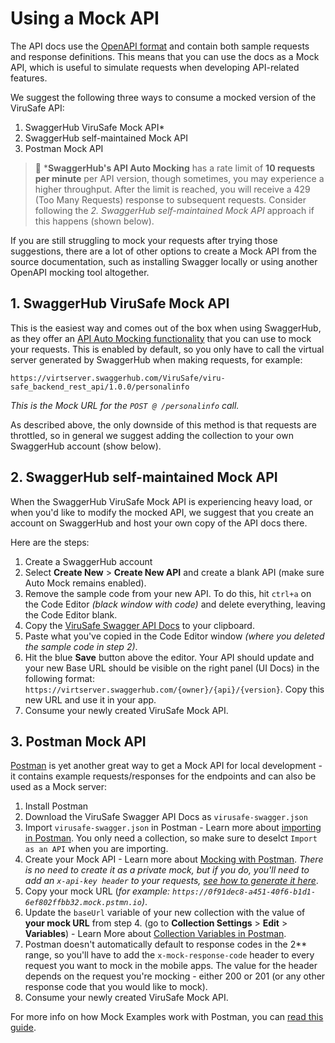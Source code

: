 # Using a Mock API

The API docs use the [OpenAPI format](https://swagger.io/docs/specification/about/) and contain both sample requests and response definitions. This means that you can use the docs as a Mock API, which is useful to simulate requests when developing API-related features.

We suggest the following three ways to consume a mocked version of the ViruSafe API:

1. SwaggerHub ViruSafe Mock API*
2. SwaggerHub self-maintained Mock API
3. Postman Mock API

> 🚧 ***SwaggerHub's API Auto Mocking** has a rate limit of **10 requests per minute** per API version, though sometimes, you may experience a higher throughput. After the limit is reached, you will receive a 429 (Too Many Requests) response to subsequent requests. Consider following the *2. SwaggerHub self-maintained Mock API* approach if this happens (shown below).

If you are still struggling to mock your requests after trying those suggestions, there are a lot of other options to create a Mock API from the source documentation, such as installing Swagger locally or using another OpenAPI mocking tool altogether.

## 1. SwaggerHub ViruSafe Mock API

This is the easiest way and comes out of the box when using SwaggerHub, as they offer an [API Auto Mocking functionality](https://app.swaggerhub.com/help/integrations/api-auto-mocking) that you can use to mock your requests. This is enabled by default, so you only have to call the virtual server generated by SwaggerHub when making requests, for example:

    https://virtserver.swaggerhub.com/ViruSafe/viru-safe_backend_rest_api/1.0.0/personalinfo

*This is the Mock URL for the `POST @ /personalinfo` call.*

As described above, the only downside of this method is that requests are throttled, so in general we suggest adding the collection to your own SwaggerHub account (show below).

## 2. SwaggerHub self-maintained Mock API

When the SwaggerHub ViruSafe Mock API is experiencing heavy load, or when you'd like to modify the mocked API, we suggest that you create an account on SwaggerHub and host your own copy of the API docs there.

Here are the steps:

1. Create a SwaggerHub account
2. Select **Create New** > **Create New API** and create a blank API (make sure Auto Mock remains enabled).
3. Remove the sample code from your new API. To do this, hit `ctrl+a` on the Code Editor *(black window with code)* and delete everything, leaving the Code Editor blank.
4. Copy the [ViruSafe Swagger API Docs](https://api.swaggerhub.com/apis/ViruSafe/viru-safe_backend_rest_api/1.0.0/swagger.yaml) to your clipboard.
5. Paste what you've copied in the Code Editor window *(where you deleted the sample code in step 2)*.
6. Hit the blue **Save** button above the editor. Your API should update and your new Base URL should be visible on the right panel (UI Docs) in the following format: `https://virtserver.swaggerhub.com/{owner}/{api}/{version}`. Copy this new URL and use it in your app. 
7. Consume your newly created ViruSafe Mock API.

## 3. Postman Mock API

[Postman](https://www.postman.com) is yet another great way to get a Mock API for local development - it contains example requests/responses for the endpoints and can also be used as a Mock server:

1. Install Postman
2. Download the ViruSafe Swagger API Docs as `virusafe-swagger.json`
3. Import `virusafe-swagger.json` in Postman - Learn more about [importing in Postman](https://learning.postman.com/docs/postman/collections/data-formats/#importing-postman-data). You only need a collection, so make sure to deselct `Import as an API` when you are importing.
4. Create your Mock API - Learn more about [Mocking with Postman](https://learning.postman.com/docs/postman/mock-servers/mock-with-api/). *There is no need to create it as a private mock, but if you do, you'll need to add an `x-api-key header` to your requests, [see how to generate it here](https://learning.postman.com/docs/postman/postman-api/intro-api/)*.
5. Copy your mock URL (*for example: `https://0f91dec8-a451-40f6-b1d1-6ef802ffbb32.mock.pstmn.io`)*.
6. Update the `baseUrl` variable of your new collection with the value of **your mock URL** from step 4. (go to **Collection Settings** > **Edit** > **Variables**) - Learn More about [Collection Variables in Postman](https://learning.postman.com/docs/postman/variables-and-environments/variables/#defining-collection-variables).
7. Postman doesn't automatically default to response codes in the 2** range, so you'll have to add the `x-mock-response-code` header to every request you want to mock in the mobile apps. The value for the header depends on the request you're mocking - either 200 or 201 (or any other response code that you would like to mock).
8. Consume your newly created ViruSafe Mock API.

For more info on how Mock Examples work with Postman, you can [read this guide](https://learning.postman.com/docs/postman/mock-servers/mocking-with-examples/).
